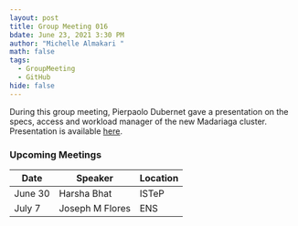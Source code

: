 ```yaml
---
layout: post
title: Group Meeting 016
bdate: June 23, 2021 3:30 PM
author: "Michelle Almakari "
math: false
tags:
  - GroupMeeting
  - GitHub
hide: false
---
```

During this group meeting, Pierpaolo Dubernet gave a presentation on the specs, access and workload manager of the new Madariaga cluster. 
Presentation is available [here](https://www.dropbox.com/s/13mcrjjgtcsin5c/pres-cluster.pdf?dl=0). 


### Upcoming Meetings

| Date     | Speaker           | Location |
| -------- | ----------------- | -------- |
| June 30  | Harsha Bhat       | ISTeP    |
| July 7   | Joseph M Flores   | ENS      | 
